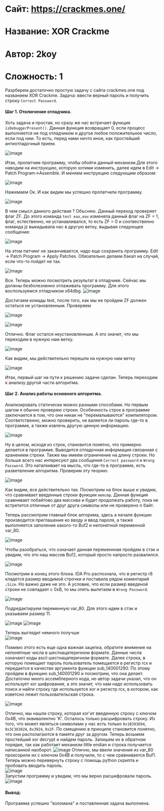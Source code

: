 # Сайт: https://crackmes.one/
# Название: XOR Crackme
# Автор: 2koy
# Сложность: 1


Разрберем достаточно простую задачу с сайта crackmes.one под названием XOR Crackme. Задача: ввести верный пароль и получить строку `Correct Password`. 

#### Шаг 1. Отключение отладчика.

Хоть задача и простая, но сразу же нас встречает функция `isDebuggerPresent()`. Данная функция возвращает 0, если процесс выполняется
не под отладчиком и другое любое положительное число, если под ним. То есть, перед нами ничто иное, как простейший антиотладочный прием.

  ![image](https://github.com/user-attachments/assets/290bb77c-6301-46ae-b447-4b5451da8575)


Итак, пропатчим программу, чтобы обойти данный механизм.Для этого наводим на инструкцию, которую хотими изменить, далее идем в Edit -> Patch Program->Assemble.
И меняем инструкцию следующим образом:

![image](https://github.com/user-attachments/assets/d218a879-0aaf-4b93-927d-f232de82785e)


Нажимаем Ок. И как видим мы успешно пропатчили программу. 

![image](https://github.com/user-attachments/assets/dca3fa5b-972c-439b-9f8b-00aee0ff83f8)

В чем смысл данного действия ? Объсняю. Данный переход проверяет флаг ZF. До этого команда `test eax,eax` изменяла 
данный флаг на ZF = 1, флаг, естественно, не устанавливался, то есть ZF = 0  и соотвественно команда jz выкидывала нас в другую ветку, выдывая следующее сообщение:

![image](https://github.com/user-attachments/assets/5846a2b7-fdb4-4b2b-b513-241849d51bc5)

На этом патчинг не заканчивается, надо еще сохранить программу. Edit -> Patch Program -> Apply Patches. Обязательно делаем бэкап на случай, если что-то пойдет не так.

![image](https://github.com/user-attachments/assets/3c0ca7ce-220f-4e54-ad82-84fb2a802f48)

Все. Теперь можно посмотреть результат в отладчике. Сейчас мы должны безболезненно отлаживать программу. Для этого воспользуемся отладчиком x64dbg.
![image](https://github.com/user-attachments/assets/4a3f5e72-2c76-4640-ab31-230de6668e01)

Достигаем комады test, после того, как мы ее пройдем ZF должен остаться не установленным. Проверяем

![image](https://github.com/user-attachments/assets/b60cbc53-8d39-48fe-b5fe-396a918590b3)

![image](https://github.com/user-attachments/assets/767602d5-c815-4c5d-bd3d-84c7d6db00dd)

Отлично. Флаг остался неустановленным. А это значит, что мы переходим в нужную нам ветку.

![image](https://github.com/user-attachments/assets/b6570dfd-591c-4ef1-9745-ab2dd5cacc8c)

Как видим, мы действительно перешли на нужную нам ветку 

![image](https://github.com/user-attachments/assets/625c3516-c38e-40c3-8bc7-c7d502d3442a)


Итак, первый шаг на пути к решению задачи сделан. Теперь переходим к анализу другой части алгоритма.


#### Шаг 2. Анализ работы основного алгоритма.

Анализировать статически можно разными способами. Но первым шагом я обычно проверяю строки. Особенность строк в программе
заключается в том, что они никак не "перемалываются" компилятором. Соответственно, можно проверить, не валяется ли пароль 
где-то в программе, а также извлечь другую ценную информацию.

![image](https://github.com/user-attachments/assets/beacc29a-591f-475f-b9d2-a0c94ae67b9c)

Ну в целом, исходя из строк, становится понятно, что примерно делается в программе. Выводится отладочная информация связанная с хранением строки. 
Также мы имеем ограничение на длину строки. Но больше всего нас интересуют два сообщения `Correct password` и `Wrong Password`. Это наталкивает на мысль, что 
где-то в программе, есть разветвление алгоритма. Проверим эту теорию: 

![image](https://github.com/user-attachments/assets/918a0ab5-954d-43c6-95c6-a6db7db37256)

Как видим, все действительно так. Посмотрим на блок выше и увидим, что сравнивает введенные строки функции `memcmp`. Данная функция сравнивает побайтово два массива и будет продолжать работу, пока не встретится отличные от друг друга символы или не проверено n байт.



Теперь рассмотрим главный блок алгорима, здесь а начале функции производится приглашение ко вводу и ввод пароля, а также выполняется заполение какого-то Buf2 и непонятной 
переменной var_80. 

![image](https://github.com/user-attachments/assets/ee9f7a4a-ed97-497b-9c27-73956fed80c4)

Чтобы разобраться, что означает данная переменнная пройдем в стэк и увидим, что это наш массив Buf2, который просто напросто развалился. 

![image](https://github.com/user-attachments/assets/9b2af712-30ea-40ae-b3f1-a2a183015ff4)

Посмотрим в конец этого блока. IDA Pro распознала, что в регистр r8 кладется размер вводимой строчки и поставила рядом коментарий `;Size`. Но важно даже не это. А условие, что 
если размер введеной строки не совпадает с 0xB, то мы опять вылетаем в `Wrong Password`. 

![image](https://github.com/user-attachments/assets/6c7f318c-c5f0-4c8d-a745-7a26b82b2589)

Подредактируем переменную var_80. Для этого идем в стэк и указываем размер 11.

![image](https://github.com/user-attachments/assets/9b186700-827c-4a31-aa49-28828ad5878f)
![image](https://github.com/user-attachments/assets/02a8ea26-fb43-4a8a-810d-033cc44c9978) 

Теперь выглядит немного получше
\
![image](https://github.com/user-attachments/assets/7237b95a-449b-4e89-bc51-0b92dbb33d7a)


Помимо этого есть еще одна важная зацепка, обратите внимение на 
непонятные числа в шестнацатеричном формате. Данные числа означают коды ascii шестнацатеричном формате. Далее строка, в которую помещает пароль пользователь помещается 
в регистр rcx и передается в качестве аргумента функции sub_140001290. По этому пройдем в функцию sub_140001290 и посмотрим, что она делает.
Достаточно много ассемблерного кода, но автор задачи указал, что он использует xor шифрование, а это значит, что нам надо использовать поиск и найти строку где используется 
xor и регистр rcx, в котором, как изветсно лежит пользовательская строка.

![image](https://github.com/user-attachments/assets/5362f22e-b63b-4977-85aa-a6f353164665)

Отлично, мы нашли строку, которая xor'ит введенную строку с ключом 0x4B, что эквивалентно 'K'.
Осталось только расшифровать строку. Из того, что может являться символами у нас есть только `0x1B393E04`, `0x3C38382A`, `0x3924`, `0x2F`. По смещению в принципе становится понятно, что они располагаются в памяти друг за другом. Теперь возьмем простейший xor decrypt  и найдем пароль. Запишем их в обратном порядке, так как работает механизм little endian и строка получается написанной наоборот. 
![image](https://github.com/user-attachments/assets/b47fd49d-75e0-46fe-98ad-0466f58463c2)
Отлично, мы ввели значения из var_80 проксорили их с ключом 0x4B и получили, то с чем сравнивается Buf1. Теперь можно перевернуть строку с помощь python скрипта и пробовать вводить пароль. 
\
![image](https://github.com/user-attachments/assets/6933539b-40c1-4ee2-9f26-91dad8037bde)
\
Запустим программу и увидим, что мы верно расшифровали пароль.\
![image](https://github.com/user-attachments/assets/aa85b457-c5c3-4091-a6d1-0839539ceee4)

#### Вывод: 
Программа успешно "взломана"  и поставленная задача выполнена. 









 

